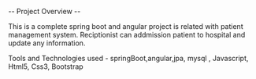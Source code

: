 

-- Project Overview --

This is a complete spring boot and angular project is related with patient management system. Reciptionist can addmission patient to hospital and update any information.

Tools and Technologies used - springBoot,angular,jpa, mysql , Javascript, Html5, Css3, Bootstrap
